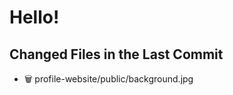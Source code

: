 # Hello!

<!-- CHANGED_FILES_START -->
## Changed Files in the Last Commit
- 🗑️ profile-website/public/background.jpg
<!-- CHANGED_FILES_END -->
